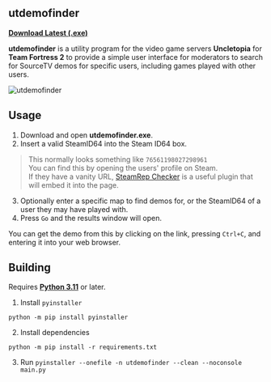 ## utdemofinder

**[Download Latest (.exe)](https://github.com/jack-avery/utdemofinder/releases/latest/download/utdemofinder.exe)**

**utdemofinder** is a utility program for the video game servers **Uncletopia** for **Team Fortress 2** to provide a simple user interface for moderators to search for SourceTV demos for specific users, including games played with other users.

![utdemofinder](https://cdn.discordapp.com/attachments/989252507102511124/1084584578871730317/image.png)

## Usage
1. Download and open **utdemofinder.exe**.
2. Insert a valid SteamID64 into the Steam ID64 box.
> This normally looks something like `76561198027298961`<br/>
> You can find this by opening the users' profile on Steam.<br/>
> If they have a vanity URL, [SteamRep Checker](https://addons.mozilla.org/en-CA/firefox/addon/steamrep-checker/) is a useful plugin that will embed it into the page.
3. Optionally enter a specific map to find demos for, or the SteamID64 of a user they may have played with.
3. Press `Go` and the results window will open.

You can get the demo from this by clicking on the link, pressing `Ctrl+C`, and entering it into your web browser.

## Building
Requires **[Python 3.11](https://www.python.org/downloads/)** or later.

1. Install `pyinstaller`
```
python -m pip install pyinstaller
```
2. Install dependencies
```
python -m pip install -r requirements.txt
```
3. Run `pyinstaller --onefile -n utdemofinder --clean --noconsole main.py`
